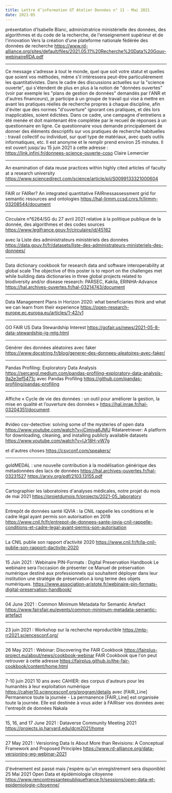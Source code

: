 ```yaml
---
title: Lettre d’information GT Atelier Données n° 11 - Mai 2021
date: 2021-05
---
```


présentation d'Isabelle Blanc, administratrice ministérielle des données, des algorithmes et du code de la recherche, de l'enseignement supérieur et de l'innovation
Vers la création d’une plateforme nationale fédérée des données de recherche
https://www.rd-alliance.org/sites/default/files/2021.05.11%20Recherche%20Data%20Gouv-webinaireRDA.pdf

--------------------

Ce message s'adresse à tout le monde, quel que soit votre statut et quelles que soient vos méthodes, même s'il intéressera peut-être particulièrement les quantitativistes. Dans le cadre des discussions actuelles sur la "science ouverte", qui s'étendent de plus en plus à la notion de "données ouvertes" (voir par exemple les "plans de gestion de données" demandés par l'ANR et d'autres financeurs), je participe à un groupe de travail qui vise à mettre en avant les pratiques réelles de recherche propres à chaque discipline, afin d'éviter que des normes "d'ouverture" ignorant ces pratiques, et dès lors inapplicables, soient édictées.
Dans ce cadre, une campagne d'entretiens a été menée et doit maintenant être complétée par le recueil de réponses à un questionnaire en ligne. Ce questionnaire vous demande principalement de donner des éléments descriptifs sur vos pratiques de recherche habituelles : travail collectif ou individuel, sur quel type de matériaux, avec quels outils informatiques, etc. Il est anonyme et le remplir prend environ 25 minutes. Il est ouvert jusqu'au 15 juin 2021 à cette adresse : https://link.infini.fr/donnees-science-ouverte-coso
Claire Lemercier

--------------------

An examination of data reuse practices within highly cited articles of faculty at a research university
https://www.sciencedirect.com/science/article/pii/S0099133321000604

--------------------

FAIR or FAIRer? An integrated quantitative FAIRnessassessment grid for semantic resources and ontologies
https://hal-lirmm.ccsd.cnrs.fr/lirmm-03208544/document

--------------------

Circulaire n°6264/SG du 27 avril 2021 relative à la politique publique de la donnée, des algorithmes et des codes sources
https://www.legifrance.gouv.fr/circulaire/id/45162

avec la Liste des administrateurs ministériels des données
https://data.gouv.fr/fr/datasets/liste-des-administrateurs-ministeriels-des-donnees/

--------------------

Data dictionary cookbook for research data and software interoperability at global scale
The objective of this poster is to report on the challenges met while building data dictionaries in three global projects related to biodiversity and/or disease research: PARSEC, Kakila, ERINHA-Advance
https://hal.archives-ouvertes.fr/hal-03214743/document

--------------------

Data Management Plans in Horizon 2020: what beneficiaries think and what we can learn from their experience
https://open-research-europe.ec.europa.eu/articles/1-42/v1

--------------------

GO FAIR US Data Stewardship Interest
https://gofair.us/news/2021-05-8-data-stewardship-ig-mtg.html

--------------------

Générer des données aléatoires avec faker
https://www.docstring.fr/blog/generer-des-donnees-aleatoires-avec-faker/

--------------------

Pandas Profiling: Exploratory Data Analysis
https://sercangl.medium.com/pandas-profiling-exploratory-data-analysis-9a2e3ef5471c
avec Pandas Profiling https://github.com/pandas-profiling/pandas-profiling

--------------------

Affiche « Cycle de vie des données : un outil pour améliorer la gestion, la mise en qualité et l’ouverture des données »
https://hal.inrae.fr/hal-03204351/document

--------------------

#video
csv-detective: solving some of the mysteries of open data
https://www.youtube.com/watch?v=iCjmiya6JMU
Rdataretriever: A platform for downloading, cleaning, and installing publicly available datasets
https://www.youtube.com/watch?v=lJr18H-vW7g

et d'autres choses https://csvconf.com/speakers/

--------------------

goldMEDAL : une nouvelle contribution à la modélisation générique des métadonnées des lacs de données
https://hal.archives-ouvertes.fr/hal-03231527
https://arxiv.org/pdf/2103.13155.pdf

--------------------

Cartographier les laboratoires d'analyses médicales, notre projet du mois de mai 2021
https://projetdumois.fr/projects/2021-05_laboratory

--------------------

Entrepôt de données santé IQVIA : la CNIL rappelle les conditions et le cadre légal ayant permis son autorisation en 2018
https://www.cnil.fr/fr/entrepot-de-donnees-sante-iqvia-cnil-rappelle-conditions-et-cadre-legal-ayant-permis-son-autorisation

--------------------

La CNIL publie son rapport d’activité 2020
https://www.cnil.fr/fr/la-cnil-publie-son-rapport-dactivite-2020

--------------------

15 Juin 2021 : Webinaire PIN-Formats : Digital Preservation Handbook
Le webinaire sera l’occasion de présenter ce Manuel de préservation numérique destiné aux professionnels qui souhaitent déployer dans leur institution une stratégie de préservation à long terme des objets numériques.
https://www.association-aristote.fr/webinaire-pin-formats-digital-preservation-handbook/

--------------------

04 June 2021 : Common Minimum Metadata for Semantic Artefact
https://www.fairsfair.eu/events/common-minimum-metadata-semantic-artefact

--------------------

23 juin 2021 : Workshop sur la recherche reproductible
https://mtp-rr2021.sciencesconf.org/

--------------------

26 May 2021 : Webinar: Discovering the FAIR Cookbook
https://fairplus-project.eu/about/news/cookbook-webinar
FAIR Cookbook que l'on peut retrouver à cette adresse https://fairplus.github.io/the-fair-cookbook/content/home.html

--------------------

7-10 juin 2021 10 ans avec CAHIER: des corpus d'auteurs pour les humanités à leur exploitation numérique
https://cahier10.sciencesconf.org/program/details
avec [FAIR_Line] Permanence toute la journée - La permanence [FAIR_Line] est organisée toute la journée. Elle est destinée à vous aider à FAIRiser vos données avec l'entrepôt de données Nakala

--------------------

15, 16, and 17 June 2021 : Dataverse Community Meeting 2021
https://projects.iq.harvard.edu/dcm2021/home

--------------------

27 May 2021 : Versioning Data Is About More than Revisions: A Conceptual Framework and Proposed Principles
https://www.rd-alliance.org/data-versioning-wg-webinar-2021

--------------------

(l'événement est passé mais j'espère qu'un enregistrement sera disponible)
25 Mai 2021 Open Data et épidémiologie citoyenne
https://www.rencontressantepubliquefrance.fr/sessions/open-data-et-epidemiologie-citoyenne/
